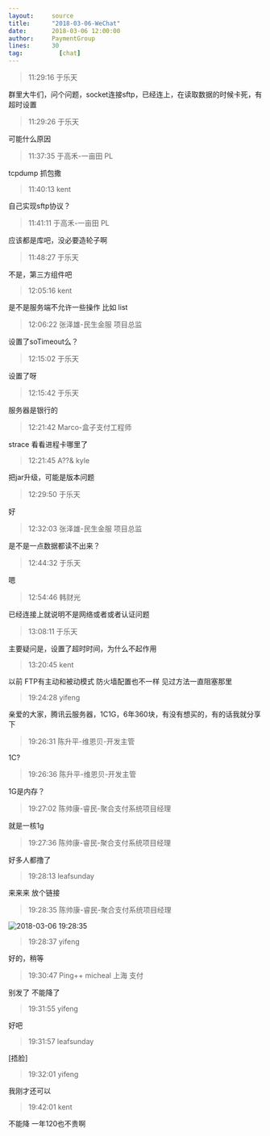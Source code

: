 ```yaml
---
layout:     source 
title:      "2018-03-06-WeChat"
date:       2018-03-06 12:00:00
author:     PaymentGroup
lines:      30 
tag:		  [chat]
---
```

> 11:29:16  于乐天  
   
群里大牛们，问个问题，socket连接sftp，已经连上，在读取数据的时候卡死，有超时设置  
   
> 11:29:26  于乐天  
   
可能什么原因  
   
> 11:37:35  于高禾-一亩田 PL  
   
tcpdump 抓包撒  
   
> 11:40:13  kent  
   
自己实现sftp协议？  
   
> 11:41:11  于高禾-一亩田 PL  
   
应该都是库吧，没必要造轮子啊  
   
> 11:48:27  于乐天  
   
不是，第三方组件吧  
   
> 12:05:16  kent  
   
是不是服务端不允许一些操作 比如 list  
   
> 12:06:22  张泽雄-民生金服 项目总监  
   
设置了soTimeout么？  
   
> 12:15:02  于乐天  
   
设置了呀  
   
> 12:15:42  于乐天  
   
服务器是银行的  
   
> 12:21:42  Marco-盒子支付工程师  
   
strace 看看进程卡哪里了  
   
> 12:21:45  A??&    kyle  
   
把jar升级，可能是版本问题  
   
> 12:29:50  于乐天  
   
好  
   
> 12:32:03  张泽雄-民生金服 项目总监  
   
是不是一点数据都读不出来？  
   
> 12:44:32  于乐天  
   
嗯  
   
> 12:54:46  韩财光  
   
已经连接上就说明不是网络或者或者认证问题  
   
> 13:08:11  于乐天  
   
主要疑问是，设置了超时时间，为什么不起作用  
   
> 13:20:45  kent  
   
以前 FTP有主动和被动模式 防火墙配置也不一样  见过方法一直阻塞那里  
   
> 19:24:28  yifeng  
   
亲爱的大家，腾讯云服务器，1C1G，6年360块，有没有想买的，有的话我就分享下  
   
> 19:26:31  陈升平-维恩贝-开发主管  
   
1C?  
   
> 19:26:36  陈升平-维恩贝-开发主管  
   
1G是内存？  
   
> 19:27:02  陈帅康-睿民-聚合支付系统项目经理  
   
就是一核1g  
   
> 19:27:36  陈帅康-睿民-聚合支付系统项目经理  
   
好多人都撸了  
   
> 19:28:13  leafsunday  
   
来来来 放个链接  
   
> 19:28:35  陈帅康-睿民-聚合支付系统项目经理  
   
![2018-03-06 19:28:35](http://static.cocolian.org/img/20180306_192835.png) 
   
> 19:28:37  yifeng  
   
好的，稍等  
   
> 19:30:47  Ping++ micheal 上海 支付   
   
别发了 不能降了  
   
> 19:31:55  yifeng  
   
好吧  
   
> 19:31:57  leafsunday  
   
[捂脸]  
   
> 19:32:01  yifeng  
   
我刚才还可以  
   
> 19:42:01  kent  
   
不能降 一年120也不贵啊  
   
